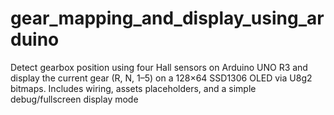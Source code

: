 # gear_mapping_and_display_using_arduino
Detect gearbox position using four Hall sensors on Arduino UNO R3 and display the current gear (R, N, 1–5) on a 128×64 SSD1306 OLED via U8g2 bitmaps. Includes wiring, assets placeholders, and a simple debug/fullscreen display mode





